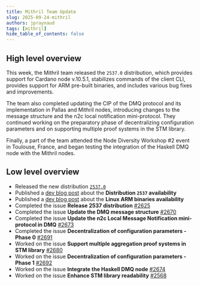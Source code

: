 ```yaml
---
title: Mithril Team Update
slug: 2025-09-24-mithril
authors: jpraynaud
tags: [mithril]
hide_table_of_contents: false
---
```


## High level overview

This week, the Mithril team released the `2537.0` distribution, which provides support for Cardano node v.10.5.1, stabilizes commands of the client CLI, provides support for ARM pre-built binaries, and includes various bug fixes and improvements.

The team also completed updating the CIP of the DMQ protocol and its implementation in Pallas and Mithril nodes, introducing changes to the message structure and the n2c local notification mini-protocol. They continued working on the preparatory phase of decentralizing configuration parameters and on supporting multiple proof systems in the STM library.

Finally, a part of the team attended the Node Diversity Workshop #2 event in Toulouse, France, and began testing the integration of the Haskell DMQ node with the Mithril nodes.

## Low level overview

- Released the new distribution [`2537.0`](https://github.com/input-output-hk/mithril/releases/tag/2537)
- Published a [dev blog post](https://mithril.network/doc/dev-blog/2025/09/17/distribution-2537) about the **Distribution `2537` availability**
- Published a [dev blog post](https://mithril.network/doc/dev-blog/2025/09/17/pre-built-linux-arm-binaries) about the **Linux ARM binaries availability**
- Completed the issue **Release 2537 distribution** [#2625](https://github.com/input-output-hk/mithril/issues/2625)
- Completed the issue **Update the DMQ message structure** [#2670](https://github.com/input-output-hk/mithril/issues/2670)
- Completed the issue **Update the n2c Local Message Notification mini-protocol in DMQ** [#2673](https://github.com/input-output-hk/mithril/issues/2673)
- Completed the issue **Decentralization of configuration parameters - Phase 0** [#2691](https://github.com/input-output-hk/mithril/issues/2691)
- Worked on the issue **Support multiple aggregation proof systems in STM library** [#2680](https://github.com/input-output-hk/mithril/issues/2680)
- Worked on the issue **Decentralization of configuration parameters - Phase 1** [#2692](https://github.com/input-output-hk/mithril/issues/2692)
- Worked on the issue **Integrate the Haskell DMQ node** [#2674](https://github.com/input-output-hk/mithril/issues/2674)
- Worked on the issue **Enhance STM library readability** [#2568](https://github.com/input-output-hk/mithril/issues/2568)
